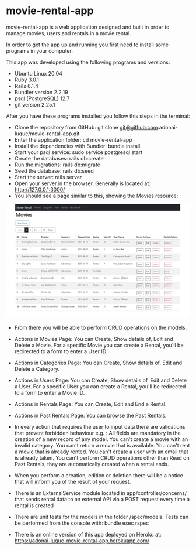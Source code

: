 # movie-rental-app

movie-rental-app is a web application designed and built in order to manage movies, users and rentals in a movie rental.

In order to get the app up and running you first need to install some programs in your computer.

This app was developed using the following programs and versions:
- Ubuntu Linux 20.04
- Ruby 3.0.1
- Rails 6.1.4
- Bundler version 2.2.19
- psql (PostgreSQL) 12.7
- git version 2.25.1

After you have these programs installed you follow this steps in the terminal:
- Clone the repository from GitHub: git clone git@github.com:adonai-luque/movie-rental-app.git
- Enter the application folder: cd movie-rental-app
- Install the dependencies with Bundler: bundle install
- Start your psql service: sudo service postgresql start
- Create the databases: rails db:create
- Run the migrations: rails db:migrate
- Seed the database: rails db:seed
- Start the server: rails server
- Open your server in the browser. Generally is located at: http://127.0.0.1:3000/
- You should see a page similar to this, showing the Movies resource:

![Initial Page - Movies Page](screen-capture.jpg)

- From there you will be able to perform CRUD operations on the models.
- Actions in Movies Page:
  You can Create, Show details of, Edit and Delete a Movie.
  For a specific Movie you can create a Rental, you'll be redirected to a form to enter a User ID.
- Actions in Categories Page:
  You can Create, Show details of, Edit and Delete a Category.
- Actions in Users Page:
  You can Create, Show details of, Edit and Delete a User.
  For a specific User you can create a Rental, you'll be redirected to a form to enter a Movie ID.
- Actions in Rentals Page:
  You can Create, Edit and End a Rental.
- Actions in Past Rentals Page:
  You can browse the Past Rentals.
- In every action that requires the user to input data there are validations that prevent forbidden behaviour e.g. :
  All fields are mandatory in the creation of a new record of any model.
  You can't create a movie with an invalid category.
  You can't return a movie that is available.
  You can't rent a movie that is already rented.
  You can't create a user with an email that is already taken.
  You can't perform CRUD operations other than Read on Past Rentals, they are automatically created when a rental ends.
- When you perform a creation, edition or deletion there will be a notice that will inform you of the result of your request.
- There is an ExternalService module located in app/controller/concerns/ that sends rental data to an external API via a POST request every time a rental is created
- There are unit tests for the models in the folder /spec/models. Tests can be performed from the console with: bundle exec rspec


- There is an online version of this app deployed on Heroku at: https://adonai-luque-movie-rental-app.herokuapp.com/
